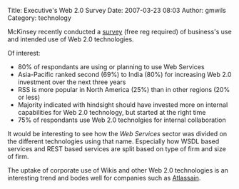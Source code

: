 Title: Executive's Web 2.0 Survey
Date: 2007-03-23 08:03
Author: gmwils
Category: technology

McKinsey recently conducted a [survey][] (free reg required) of
business's use and intended use of Web 2.0 technologies.

Of interest:

-   80% of respondants are using or planning to use Web Services
-   Asia-Pacific ranked second (69%) to India (80%) for increasing Web
    2.0 investment over the next three years
-   RSS is more popular in North America (25%) than in other regions
    (20% or less)
-   Majority indicated with hindsight should have invested more on
    internal capabilities for Web 2.0 technology, but started at the
    right time
-   75% of respondants use Web 2.0 technolgies for internal
    collaboration

It would be interesting to see how the *Web Services* sector was divided
on the different technologies using that name. Especially how WSDL based
services and REST based services are split based on type of firm and
size of firm.

The uptake of corporate use of Wikis and other Web 2.0 technologies is
an interesting trend and bodes well for companies such as [Atlassain][].

  [survey]: http://www.mckinseyquarterly.com/article_abstract.aspx?ar=1913&l2=16&l3=16&srid=17&gp=0
  [Atlassain]: http://www.atlassian.com/software/confluence/
